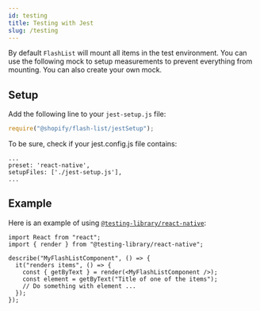 ```yaml
---
id: testing
title: Testing with Jest
slug: /testing
---
```


By default `FlashList` will mount all items in the test environment. You can use the following mock to setup measurements to prevent everything from mounting. You can also create your own mock.

## Setup

Add the following line to your `jest-setup.js` file:

```js
require("@shopify/flash-list/jestSetup");
```

To be sure, check if your jest.config.js file contains:

```
...
preset: 'react-native',
setupFiles: ['./jest-setup.js'],
...
```

## Example

Here is an example of using [`@testing-library/react-native`](https://callstack.github.io/react-native-testing-library/):

```tsx
import React from "react";
import { render } from "@testing-library/react-native";

describe("MyFlashListComponent", () => {
  it("renders items", () => {
    const { getByText } = render(<MyFlashListComponent />);
    const element = getByText("Title of one of the items");
    // Do something with element ...
  });
});
```
